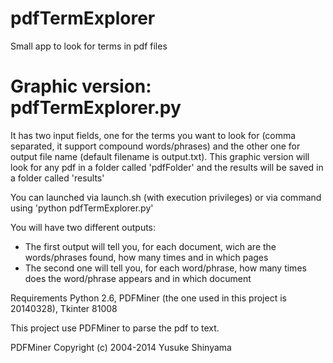 # pdfTermExplorer
Small app to look for terms in pdf files

# Graphic version: pdfTermExplorer.py

It has two input fields, one for the terms you want to look for (comma separated, it support compound words/phrases) and the other one for output file name (default filename is output.txt). This graphic version will look for any pdf in a folder called 'pdfFolder' and the results will be saved in a folder called 'results'

You can launched via launch.sh (with execution privileges) or via command using 'python pdfTermExplorer.py'

You will have two different outputs:
 - The first output will tell you, for each document, wich are the words/phrases found, how many times and in which pages
 - The second one will tell you, for each word/phrase, how many times does the word/phrase appears and in which document

Requirements Python 2.6, PDFMiner (the one used in this project is 20140328), Tkinter 81008

This project use PDFMiner to parse the pdf to text.

PDFMiner
Copyright (c) 2004-2014  Yusuke Shinyama <yusuke at cs dot nyu dot edu>
